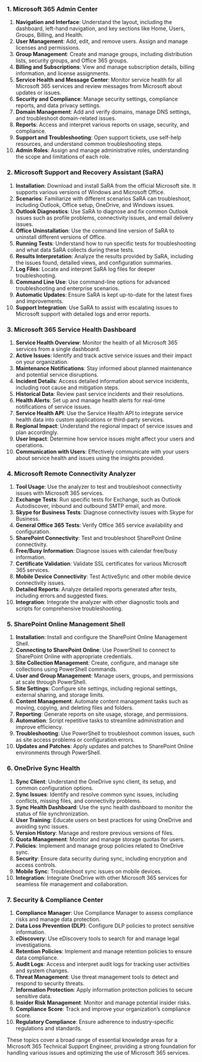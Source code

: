 ### 1. Microsoft 365 Admin Center

1. **Navigation and Interface**: Understand the layout, including the dashboard, left-hand navigation, and key sections like Home, Users, Groups, Billing, and Health.
2. **User Management**: Add, edit, and remove users. Assign and manage licenses and permissions.
3. **Group Management**: Create and manage groups, including distribution lists, security groups, and Office 365 groups.
4. **Billing and Subscriptions**: View and manage subscription details, billing information, and license assignments.
5. **Service Health and Message Center**: Monitor service health for all Microsoft 365 services and review messages from Microsoft about updates or issues.
6. **Security and Compliance**: Manage security settings, compliance reports, and data privacy settings.
7. **Domain Management**: Add and verify domains, manage DNS settings, and troubleshoot domain-related issues.
8. **Reports**: Access and interpret various reports on usage, security, and compliance.
9. **Support and Troubleshooting**: Open support tickets, use self-help resources, and understand common troubleshooting steps.
10. **Admin Roles**: Assign and manage administrative roles, understanding the scope and limitations of each role.

### 2. Microsoft Support and Recovery Assistant (SaRA)

1. **Installation**: Download and install SaRA from the official Microsoft site. It supports various versions of Windows and Microsoft Office.
2. **Scenarios**: Familiarize with different scenarios SaRA can troubleshoot, including Outlook, Office setup, OneDrive, and Windows issues.
3. **Outlook Diagnostics**: Use SaRA to diagnose and fix common Outlook issues such as profile problems, connectivity issues, and email delivery issues.
4. **Office Uninstallation**: Use the command line version of SaRA to uninstall different versions of Office.
5. **Running Tests**: Understand how to run specific tests for troubleshooting and what data SaRA collects during these tests.
6. **Results Interpretation**: Analyze the results provided by SaRA, including the issues found, detailed views, and configuration summaries.
7. **Log Files**: Locate and interpret SaRA log files for deeper troubleshooting.
8. **Command Line Use**: Use command-line options for advanced troubleshooting and enterprise scenarios.
9. **Automatic Updates**: Ensure SaRA is kept up-to-date for the latest fixes and improvements.
10. **Support Integration**: Use SaRA to assist with escalating issues to Microsoft support with detailed logs and error reports.

### 3. Microsoft 365 Service Health Dashboard

1. **Service Health Overview**: Monitor the health of all Microsoft 365 services from a single dashboard.
2. **Active Issues**: Identify and track active service issues and their impact on your organization.
3. **Maintenance Notifications**: Stay informed about planned maintenance and potential service disruptions.
4. **Incident Details**: Access detailed information about service incidents, including root cause and mitigation steps.
5. **Historical Data**: Review past service incidents and their resolutions.
6. **Health Alerts**: Set up and manage health alerts for real-time notifications of service issues.
7. **Service Health API**: Use the Service Health API to integrate service health data into custom applications or third-party services.
8. **Regional Impact**: Understand the regional impact of service issues and plan accordingly.
9. **User Impact**: Determine how service issues might affect your users and operations.
10. **Communication with Users**: Effectively communicate with your users about service health and issues using the insights provided.

### 4. Microsoft Remote Connectivity Analyzer

1. **Tool Usage**: Use the analyzer to test and troubleshoot connectivity issues with Microsoft 365 services.
2. **Exchange Tests**: Run specific tests for Exchange, such as Outlook Autodiscover, inbound and outbound SMTP email, and more.
3. **Skype for Business Tests**: Diagnose connectivity issues with Skype for Business.
4. **General Office 365 Tests**: Verify Office 365 service availability and configuration.
5. **SharePoint Connectivity**: Test and troubleshoot SharePoint Online connectivity.
6. **Free/Busy Information**: Diagnose issues with calendar free/busy information.
7. **Certificate Validation**: Validate SSL certificates for various Microsoft 365 services.
8. **Mobile Device Connectivity**: Test ActiveSync and other mobile device connectivity issues.
9. **Detailed Reports**: Analyze detailed reports generated after tests, including errors and suggested fixes.
10. **Integration**: Integrate the analyzer with other diagnostic tools and scripts for comprehensive troubleshooting.

### 5. SharePoint Online Management Shell

1. **Installation**: Install and configure the SharePoint Online Management Shell.
2. **Connecting to SharePoint Online**: Use PowerShell to connect to SharePoint Online with appropriate credentials.
3. **Site Collection Management**: Create, configure, and manage site collections using PowerShell commands.
4. **User and Group Management**: Manage users, groups, and permissions at scale through PowerShell.
5. **Site Settings**: Configure site settings, including regional settings, external sharing, and storage limits.
6. **Content Management**: Automate content management tasks such as moving, copying, and deleting files and folders.
7. **Reporting**: Generate reports on site usage, storage, and permissions.
8. **Automation**: Script repetitive tasks to streamline administration and improve efficiency.
9. **Troubleshooting**: Use PowerShell to troubleshoot common issues, such as site access problems or configuration errors.
10. **Updates and Patches**: Apply updates and patches to SharePoint Online environments through PowerShell.

### 6. OneDrive Sync Health

1. **Sync Client**: Understand the OneDrive sync client, its setup, and common configuration options.
2. **Sync Issues**: Identify and resolve common sync issues, including conflicts, missing files, and connectivity problems.
3. **Sync Health Dashboard**: Use the sync health dashboard to monitor the status of file synchronization.
4. **User Training**: Educate users on best practices for using OneDrive and avoiding sync issues.
5. **Version History**: Manage and restore previous versions of files.
6. **Quota Management**: Monitor and manage storage quotas for users.
7. **Policies**: Implement and manage group policies related to OneDrive sync.
8. **Security**: Ensure data security during sync, including encryption and access controls.
9. **Mobile Sync**: Troubleshoot sync issues on mobile devices.
10. **Integration**: Integrate OneDrive with other Microsoft 365 services for seamless file management and collaboration.

### 7. Security & Compliance Center

1. **Compliance Manager**: Use Compliance Manager to assess compliance risks and manage data protection.
2. **Data Loss Prevention (DLP)**: Configure DLP policies to protect sensitive information.
3. **eDiscovery**: Use eDiscovery tools to search for and manage legal investigations.
4. **Retention Policies**: Implement and manage retention policies to ensure data compliance.
5. **Audit Logs**: Access and interpret audit logs for tracking user activities and system changes.
6. **Threat Management**: Use threat management tools to detect and respond to security threats.
7. **Information Protection**: Apply information protection policies to secure sensitive data.
8. **Insider Risk Management**: Monitor and manage potential insider risks.
9. **Compliance Score**: Track and improve your organization’s compliance score.
10. **Regulatory Compliance**: Ensure adherence to industry-specific regulations and standards.

These topics cover a broad range of essential knowledge areas for a Microsoft 365 Technical Support Engineer, providing a strong foundation for handling various issues and optimizing the use of Microsoft 365 services.
